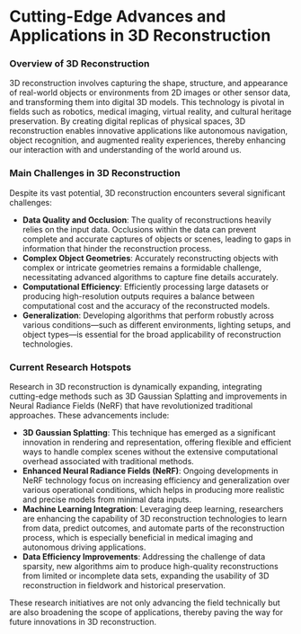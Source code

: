# Cutting-Edge Advances and Applications in 3D Reconstruction

### Overview of 3D Reconstruction

3D reconstruction involves capturing the shape, structure, and appearance of real-world objects or environments from 2D images or other sensor data, and transforming them into digital 3D models. This technology is pivotal in fields such as robotics, medical imaging, virtual reality, and cultural heritage preservation. By creating digital replicas of physical spaces, 3D reconstruction enables innovative applications like autonomous navigation, object recognition, and augmented reality experiences, thereby enhancing our interaction with and understanding of the world around us.

### Main Challenges in 3D Reconstruction

Despite its vast potential, 3D reconstruction encounters several significant challenges:

- **Data Quality and Occlusion**: The quality of reconstructions heavily relies on the input data. Occlusions within the data can prevent complete and accurate captures of objects or scenes, leading to gaps in information that hinder the reconstruction process.
- **Complex Object Geometries**: Accurately reconstructing objects with complex or intricate geometries remains a formidable challenge, necessitating advanced algorithms to capture fine details accurately.
- **Computational Efficiency**: Efficiently processing large datasets or producing high-resolution outputs requires a balance between computational cost and the accuracy of the reconstructed models.
- **Generalization**: Developing algorithms that perform robustly across various conditions—such as different environments, lighting setups, and object types—is essential for the broad applicability of reconstruction technologies.

### Current Research Hotspots

Research in 3D reconstruction is dynamically expanding, integrating cutting-edge methods such as 3D Gaussian Splatting and improvements in Neural Radiance Fields (NeRF) that have revolutionized traditional approaches. These advancements include:

- **3D Gaussian Splatting**: This technique has emerged as a significant innovation in rendering and representation, offering flexible and efficient ways to handle complex scenes without the extensive computational overhead associated with traditional methods.
- **Enhanced Neural Radiance Fields (NeRF)**: Ongoing developments in NeRF technology focus on increasing efficiency and generalization over various operational conditions, which helps in producing more realistic and precise models from minimal data inputs.
- **Machine Learning Integration**: Leveraging deep learning, researchers are enhancing the capability of 3D reconstruction technologies to learn from data, predict outcomes, and automate parts of the reconstruction process, which is especially beneficial in medical imaging and autonomous driving applications.
- **Data Efficiency Improvements**: Addressing the challenge of data sparsity, new algorithms aim to produce high-quality reconstructions from limited or incomplete data sets, expanding the usability of 3D reconstruction in fieldwork and historical preservation.

These research initiatives are not only advancing the field technically but are also broadening the scope of applications, thereby paving the way for future innovations in 3D reconstruction.

